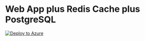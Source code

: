 # Web App plus Redis Cache plus PostgreSQL

[![Deploy to Azure](https://azuredeploy.net/deploybutton.png)](https://azuredeploy.net/?repository=https://github.com/clazureroom/component-deployment/tree/master/webapp-redis-postgresql)
